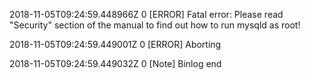 2018-11-05T09:24:59.448966Z 0 \[ERROR\] Fatal error: Please read "Security" section of the manual to find out how to run mysqld as root!



2018-11-05T09:24:59.449001Z 0 \[ERROR\] Aborting



2018-11-05T09:24:59.449032Z 0 \[Note\] Binlog end


